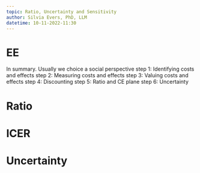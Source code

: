 ```yaml
---
topic: Ratio, Uncertainty and Sensitivity
author: Silvia Evers, PhD, LLM
datetime: 10-11-2022-11:30
---
```


# EE
In summary. Usually we choice a social perspective 
step 1: Identifying costs and effects 
step 2: Measuring costs and effects 
step 3: Valuing costs and effects
step 4: Discounting
step 5: Ratio and CE plane
step 6: Uncertainty 

# Ratio
# ICER
# Uncertainty 